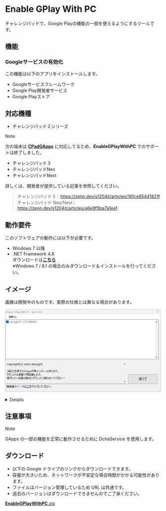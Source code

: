 # Enable GPlay With PC

チャレンジパッドで、Google Playの機能の一部を使えるようにするツールです。

## 機能

### Googleサービスの有効化

この機能は以下のアプリをインストールします。

- Googleサービスフレームワーク
- Google Play開発者サービス
- Google Playストア

## 対応機種

- チャレンジパッド２シリーズ

> [!NOTE]
> 次の端末は [**CPadGApps**](https://github.com/s1204IT/CPadGApps) に対応してるため、**EnableGPlayWithPC** でのサポートは終了しました。
> - チャレンジパッド３
> - チャレンジパッドNeo
> - チャレンジパッドNext
> 
> 詳しくは、開発者が提供している記事を参照してください。  
> > チャレンジパッド３：<https://zenn.dev/s1204it/articles/16fce85441821f>  
> > チャレンジパッド Neo/Next：<https://zenn.dev/s1204it/articles/a6e9f5ba7a1ee1>

## 動作要件

このソフトウェアの動作には以下が必要です。

- Windows 7 以降
- .NET Framework 4.8  
  ダウンロードは[**こちら**](https://dotnet.microsoft.com/ja-jp/download/dotnet-framework/net48)  
  ※Windows 7 / 8.1 の場合のみダウンロード＆インストールを行ってください。

## イメージ

画像は開発中のものです。実際の仕様とは異なる場合があります。

[![](images/screenshot-03.png)](#)

<details>
  
<a href="#"><img src="images/screenshot-02.png" height="400"></a>
</details>

## 注意事項

> [!NOTE]
> GApps の一部の機能を正常に動作させるために DchaService を使用します。

## ダウンロード

- 以下の Google ドライブのリンクからダウンロードできます。
- 容量が大きいため、ネットワークが不安定な場合時間がかかる可能性があります。
- ファイルはバージョン管理しているため URL は共通です。
- 過去のバージョンはダウンロードできませんのでご了承ください。

[**EnableGPlayWithPC**.zip](https://drive.usercontent.google.com/download?id=1TpoUzxpshhr7mFDoYffArNWFo9tCWsBD)
